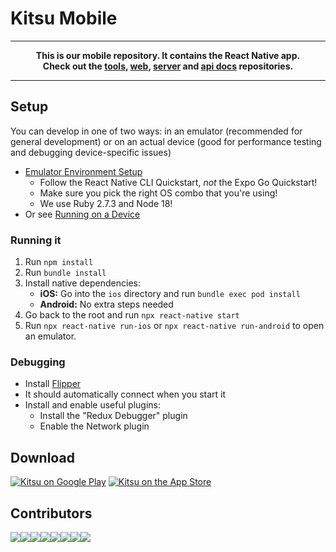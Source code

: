 # Kitsu Mobile

---

**<p align="center">This is our mobile repository. It contains the React Native app.<br />Check out the [tools], [web], [server] and [api docs] repositories.</p>**

[tools]: https://github.com/hummingbird-me/kitsu-tools
[web]: https://github.com/hummingbird-me/hummingbird-client
[server]: https://github.com/hummingbird-me/kitsu-server
[api docs]: https://github.com/hummingbird-me/api-docs

---

## Setup

You can develop in one of two ways: in an emulator (recommended for general development) or on an
actual device (good for performance testing and debugging device-specific issues)

- [Emulator Environment Setup](https://reactnative.dev/docs/environment-setup)
  - Follow the React Native CLI Quickstart, _not_ the Expo Go Quickstart!
  - Make sure you pick the right OS combo that you're using!
  - We use Ruby 2.7.3 and Node 18!
- Or see [Running on a Device](https://reactnative.dev/docs/running-on-device)

### Running it

1. Run `npm install`
2. Run `bundle install`
3. Install native dependencies:
   - **iOS:** Go into the `ios` directory and run `bundle exec pod install`
   - **Android:** No extra steps needed
4. Go back to the root and run `npx react-native start`
5. Run `npx react-native run-ios` or `npx react-native run-android` to open an emulator.

### Debugging

- Install [Flipper](https://fbflipper.com)
- It should automatically connect when you start it
- Install and enable useful plugins:
  - Install the "Redux Debugger" plugin
  - Enable the Network plugin

## Download

<a href="https://play.google.com/store/apps/details?id=com.everfox.animetrackerandroid&utm_source=github&utm_campaign=kitsu-mobile"><img src="https://i.imgur.com/HqUNEEU.png" alt="Kitsu on Google Play"></a>
<a href="https://itunes.apple.com/us/app/kitsu-anime/id590452826?mt=8&utm_source=github&utm_campaign=kitsu-mobile"><img src="https://devimages-cdn.apple.com/app-store/marketing/guidelines/images/badge-download-on-the-app-store.svg" alt="Kitsu on the App Store"></a>

## Contributors

[![](https://sourcerer.io/fame/wopian/hummingbird-me/kitsu-mobile/images/0)](https://sourcerer.io/fame/wopian/hummingbird-me/kitsu-mobile/links/0)[![](https://sourcerer.io/fame/wopian/hummingbird-me/kitsu-mobile/images/1)](https://sourcerer.io/fame/wopian/hummingbird-me/kitsu-mobile/links/1)[![](https://sourcerer.io/fame/wopian/hummingbird-me/kitsu-mobile/images/2)](https://sourcerer.io/fame/wopian/hummingbird-me/kitsu-mobile/links/2)[![](https://sourcerer.io/fame/wopian/hummingbird-me/kitsu-mobile/images/3)](https://sourcerer.io/fame/wopian/hummingbird-me/kitsu-mobile/links/3)[![](https://sourcerer.io/fame/wopian/hummingbird-me/kitsu-mobile/images/4)](https://sourcerer.io/fame/wopian/hummingbird-me/kitsu-mobile/links/4)[![](https://sourcerer.io/fame/wopian/hummingbird-me/kitsu-mobile/images/5)](https://sourcerer.io/fame/wopian/hummingbird-me/kitsu-mobile/links/5)[![](https://sourcerer.io/fame/wopian/hummingbird-me/kitsu-mobile/images/6)](https://sourcerer.io/fame/wopian/hummingbird-me/kitsu-mobile/links/6)[![](https://sourcerer.io/fame/wopian/hummingbird-me/kitsu-mobile/images/7)](https://sourcerer.io/fame/wopian/hummingbird-me/kitsu-mobile/links/7)
